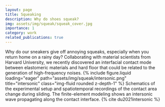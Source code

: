 ```yaml
---
layout: page
title: Squeaking
description: Why do shoes squeak?
img: assets/img/squeak/squeak_cover.jpg
importance: 1
category: work
related_publications: true
---
```


Why do our sneakers give off annoying squeaks, especially when you return home on a rainy day? Collaborating with material scientists from Harvard University, we recently discovered an interfacial contact mode between elastomeric materials and hard floor that could be related to the generation of high-frequency noises.
{% include figure.liquid loading="eager" path="assets/img/squeak/intersonic.png" title="intersonic" class="img-fluid rounded z-depth-1" %}
Schematics of the experimental setup and spatiotemporal recordings of the contact area change during sliding. The finite-element modeling shows an intersonic wave propagating along the contact interface. {% cite du2021intersonic %}
